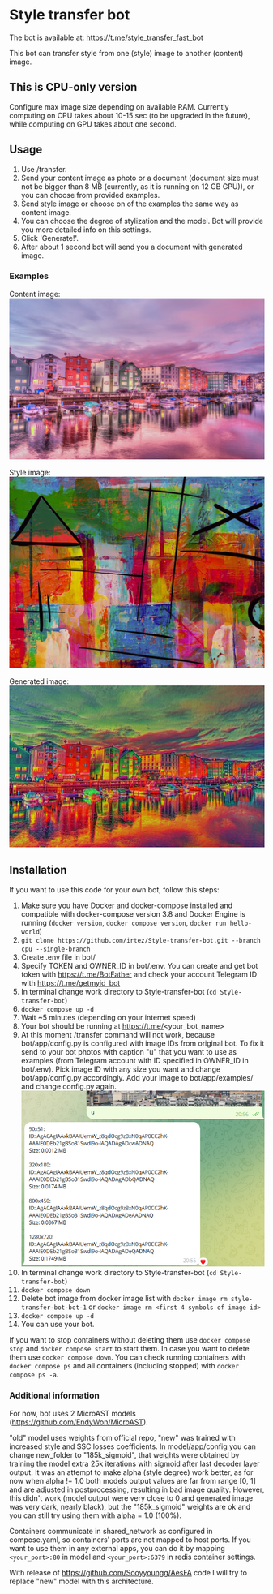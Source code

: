 # Style transfer bot

The bot is available at: https://t.me/style_transfer_fast_bot

This bot can transfer style from one (style) image to another (content) image.

## This is CPU-only version

Configure max image size depending on available RAM.
Currently computing on CPU takes about 10-15 sec (to be upgraded in the future), while computing on GPU takes about one second.

## Usage
1. Use /transfer.
2. Send your content image as photo or a document (document size must not be bigger than 8 MB (currently, as it is running on 12 GB GPU)), or you can choose from provided examples.
3. Send style image or choose on of the examples the same way as content image.
4. You can choose the degree of stylization and the model. Bot will provide you more detailed info on this settings.
5. Click 'Generate!'.
6. After about 1 second bot will send you a document with generated image.

### Examples
Content image: ![Town by a river](bot/app/examples/content/river_town.jpg)

Style image: ![Abstart art](bot/app/examples/style/hz_che_eto.jpg)

Generated image: ![Generated](<generated examples/example1.jpg>)

## Installation
If you want to use this code for your own bot, follow this steps:
1. Make sure you have Docker and docker-compose installed and compatible with docker-compose version 3.8 and Docker Engine is running (`docker version`, `docker compose version`, `docker run hello-world`)
2. `git clone https://github.com/irtez/Style-transfer-bot.git --branch cpu --single-branch` 
3. Create .env file in bot/
4. Specify TOKEN and OWNER_ID in bot/.env. You can create and get bot token with https://t.me/BotFather and check your account Telegram ID with https://t.me/getmyid_bot
5. In terminal change work directory to Style-transfer-bot (`cd Style-transfer-bot`)
6. `docker compose up -d`
7. Wait ~5 minutes (depending on your internet speed)
8. Your bot should be running at https://t.me/<your_bot_name>
9. At this moment /transfer command will not work, because bot/app/config.py is configured with image IDs from original bot. To fix it send to your bot photos with caption "u" that you want to use as examples (from Telegram account with ID specified in OWNER_ID in bot/.env). Pick image ID with any size you want and change bot/app/config.py accordingly. Add your image to bot/app/examples/ and change config.py again.
![upload example](<generated examples/upload_example.png>)
10. In terminal change work directory to Style-transfer-bot (`cd Style-transfer-bot`)
11. `docker compose down`
12. Delete bot image from docker image list with `docker image rm style-transfer-bot-bot-1` or `docker image rm <first 4 symbols of image id>`
13. `docker compose up -d`
14. You can use your bot.

If you want to stop containers without deleting them use `docker compose stop` and `docker compose start` to start them. In case you want to delete them use `docker compose down`. You can check running containers with `docker compose ps` and all containers (including stopped) with `docker compose ps -a`.

### Additional information
For now, bot uses 2 MicroAST models (https://github.com/EndyWon/MicroAST).

"old" model uses weights from official repo, "new" was trained with increased style and SSC losses coefficients.
In model/app/config you can change new_folder to "185k_sigmoid", that weights were obtained by training the model extra 25k iterations with sigmoid after last decoder layer output. It was an attempt to make alpha (style degree) work better, as for now when alpha != 1.0 both models output values are far from range [0, 1] and are adjusted in postprocessing, resulting in bad image quality. However, this didn't work (model output were very close to 0 and generated image was very dark, nearly black), but the "185k_sigmoid" weights are ok and you can still try using them with alpha = 1.0 (100%).
 
Containers communicate in shared_network as configured in compose.yaml, so containers' ports are not mapped to host ports. If you want to use them in any external apps, you can do it by mapping `<your_port>:80` in model and `<your_port>:6379` in redis container settings.

With release of https://github.com/Sooyyoungg/AesFA code I will try to replace "new" model with this architecture.